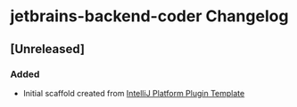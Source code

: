 <!-- Keep a Changelog guide -> https://keepachangelog.com -->

# jetbrains-backend-coder Changelog

## [Unreleased]
### Added
- Initial scaffold created from [IntelliJ Platform Plugin Template](https://github.com/JetBrains/intellij-platform-plugin-template)
